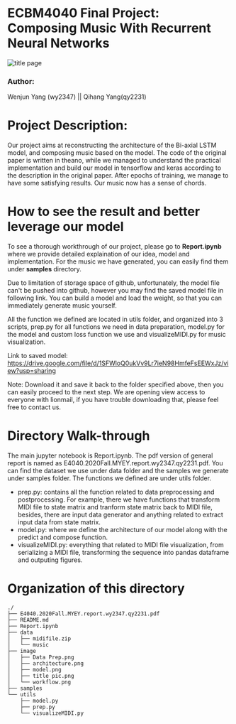 # ECBM4040 Final Project: Composing Music With Recurrent Neural Networks

![title page](https://github.com/ecbme4040/e4040-2020fall-Project-MYEY-wy2346-qy2231/blob/main/image/title%20pic.png)

### Author: 
Wenjun Yang (wy2347) || Qihang Yang(qy2231)


# Project Description:
Our project aims at reconstructing the architecture of the Bi-axial LSTM model, and composing music based on the model. The code of the original paper is written in theano,  while we managed to understand the practical implementation and build our model in tensorflow and keras according to the description in the original paper. After epochs of training, we manage to have some satisfying results. Our music now has a sense of chords.


# How to see the result and better leverage our model
To see a thorough workthrough of our project, please go to **Report.ipynb** where we provide detailed explaination of our idea, model and implementation. For the music we have generated, you can easily find them under **samples** directory.

Due to limitation of storage space of github, unfortunately, the model file can't be pushed into github, however you may find the saved model file in following link. You can build a model and load the weight, so that you can immediately generate music yourself.

All the function we defined are located in utils folder, and organized into 3 scripts, prep.py for all functions we need in data preparation, model.py for the model and custom loss function we use and visualizeMIDI.py for music visualization.

Link to saved model:
https://drive.google.com/file/d/1SFWloQ0ukVv9Lr7ieN98HmfeFsEEWxJz/view?usp=sharing

Note: Download it and save it back to the folder specified above, then you can easily proceed to the next step. 
We are opening view access to everyone with lionmail, if you have trouble downloading that, please feel free to contact us.

# Directory Walk-through
The main jupyter notebook is Report.ipynb. The pdf version of general report is named as E4040.2020Fall.MYEY.report.wy2347.qy2231.pdf.
You can find the dataset we use under data folder and the samples we generate under samples folder.
The functions we defined are under utils folder.
* prep.py: contains all the function related to data preprocessing and postprocessing. For example, there we have functions that transform MIDI file to state matrix and tranform state matrix back to MIDI file, besides, there are input data generator and anything related to extract input data from state matrix.
* model.py: where we define the architecture of our model along with the predict and compose function.
* visualizeMIDI.py: everything that related to MIDI file visualization, from serializing a MIDI file, transforming the sequence into pandas dataframe and outputing figures.

# Organization of this directory
```
./
├── E4040.2020Fall.MYEY.report.wy2347.qy2231.pdf
├── README.md
├── Report.ipynb
├── data
│   ├── midifile.zip
│   └── music
├── image
│   ├── Data Prep.png
│   ├── architecture.png
│   ├── model.png
│   ├── title pic.png
│   └── workflow.png
├── samples
└── utils
    ├── model.py
    ├── prep.py
    └── visualizeMIDI.py
```